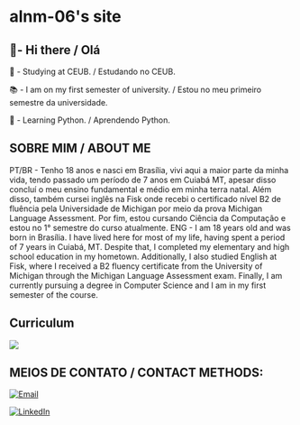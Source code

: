 # alnm-06's site
## 👋- Hi there / Olá 
🏫 - Studying at CEUB. / Estudando no CEUB.

📚 - I am on my first semester of university. / Estou no meu primeiro semestre da universidade.

🐍 - Learning Python. / Aprendendo Python.

## SOBRE MIM / ABOUT ME
PT/BR - Tenho 18 anos e nasci em Brasília, vivi aqui a maior parte da minha vida, tendo passado um período de 7 anos em Cuiabá MT, apesar disso concluí o meu ensino fundamental e médio em minha terra natal. Além disso, também cursei inglês na Fisk onde recebi o certificado nível B2 de fluência pela Universidade de Michigan por meio da prova Michigan Language Assessment. Por fim, estou cursando Ciência da Computação e estou no 1° semestre do curso atualmente.
ENG - I am 18 years old and was born in Brasília. I have lived here for most of my life, having spent a period of 7 years in Cuiabá, MT. Despite that, I completed my elementary and high school education in my hometown. Additionally, I also studied English at Fisk, where I received a B2 fluency certificate from the University of Michigan through the Michigan Language Assessment exam. Finally, I am currently pursuing a degree in Computer Science and I am in my first semester of the course.


## Curriculum

[![](https://img.shields.io/badge/Currículo-curriculum-blue?style=for-the-badge&logo=adobeacrobatreader&logoColor=white)](https://docs.google.com/document/d/1PA1ORqwAdpi_vjFFFxS9bnQARpbFjULj7I7wM_Ys_D0/edit?usp=sharing)


## MEIOS DE CONTATO / CONTACT METHODS:

[![Email](https://img.shields.io/badge/Email-andre.nmota@sempreceub.com-red?style=flat-square&logo=gmail)](mailto:andre.nmota@sempreceub.com)

[![LinkedIn](https://img.shields.io/badge/LinkedIn-Perfil-blue?style=flat-square&logo=linkedin)](https://www.linkedin.com/in/andré-luís-neiva-mota-175b4635b/)
